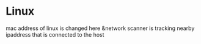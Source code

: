 # Linux
mac address of linux is changed here &amp;network scanner is tracking nearby ipaddress that is connected to the host
